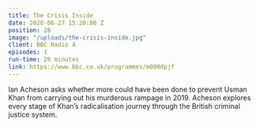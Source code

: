 ```yaml
---
title: The Crisis Inside
date: 2020-06-27 15:20:00 Z
position: 28
image: "/uploads/the-crisis-inside.jpg"
client: BBC Radio 4
episodes: 1
run-time: 28 minutes
link: https://www.bbc.co.uk/programmes/m000dpjf
---
```


Ian Acheson asks whether more could have been done to prevent Usman Khan from carrying out his murderous rampage in 2019. Acheson explores every stage of Khan’s radicalisation journey through the British criminal justice system.